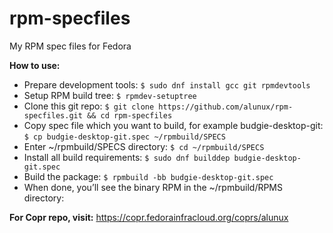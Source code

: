 # rpm-specfiles
My RPM spec files for Fedora

**How to use:**
- Prepare development tools: `$ sudo dnf install gcc git rpmdevtools`
- Setup RPM build tree: `$ rpmdev-setuptree`
- Clone this git repo: `$ git clone https://github.com/alunux/rpm-specfiles.git && cd rpm-specfiles`
- Copy spec file which you want to build, for example budgie-desktop-git: `$ cp budgie-desktop-git.spec ~/rpmbuild/SPECS`
- Enter ~/rpmbuild/SPECS directory: `$ cd ~/rpmbuild/SPECS`
- Install all build requirements: `$ sudo dnf builddep budgie-desktop-git.spec`
- Build the package: `$ rpmbuild -bb budgie-desktop-git.spec`
- When done, you’ll see the binary RPM in the ~/rpmbuild/RPMS directory:


**For Copr repo, visit:** https://copr.fedorainfracloud.org/coprs/alunux
